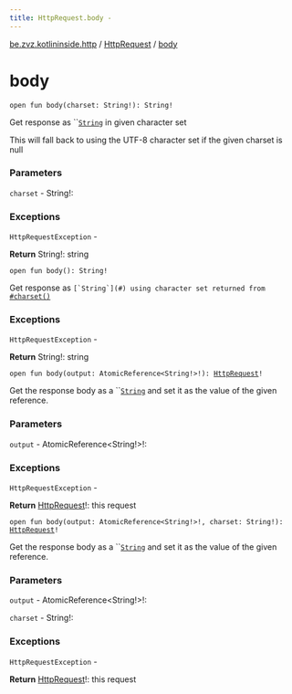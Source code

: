 ```yaml
---
title: HttpRequest.body - 
---
```


[be.zvz.kotlininside.http](../index.html) / [HttpRequest](index.html) / [body](./body.html)

# body

`open fun body(charset: String!): String!`

Get response as ``[`String`](#) in given character set

 This will fall back to using the UTF-8 character set if the given charset is null

### Parameters

`charset` - String!:

### Exceptions

`HttpRequestException` -

**Return**
String!: string

`open fun body(): String!`

Get response as ``[`String`](#) using character set returned from ``[`#charset()`](charset.html)

### Exceptions

`HttpRequestException` -

**Return**
String!: string

`open fun body(output: AtomicReference<String!>!): `[`HttpRequest`](index.html)`!`

Get the response body as a ``[`String`](#) and set it as the value of the given reference.

### Parameters

`output` - AtomicReference&lt;String!&gt;!:

### Exceptions

`HttpRequestException` -

**Return**
[HttpRequest](index.html)!: this request

`open fun body(output: AtomicReference<String!>!, charset: String!): `[`HttpRequest`](index.html)`!`

Get the response body as a ``[`String`](#) and set it as the value of the given reference.

### Parameters

`output` - AtomicReference&lt;String!&gt;!:

`charset` - String!:

### Exceptions

`HttpRequestException` -

**Return**
[HttpRequest](index.html)!: this request

